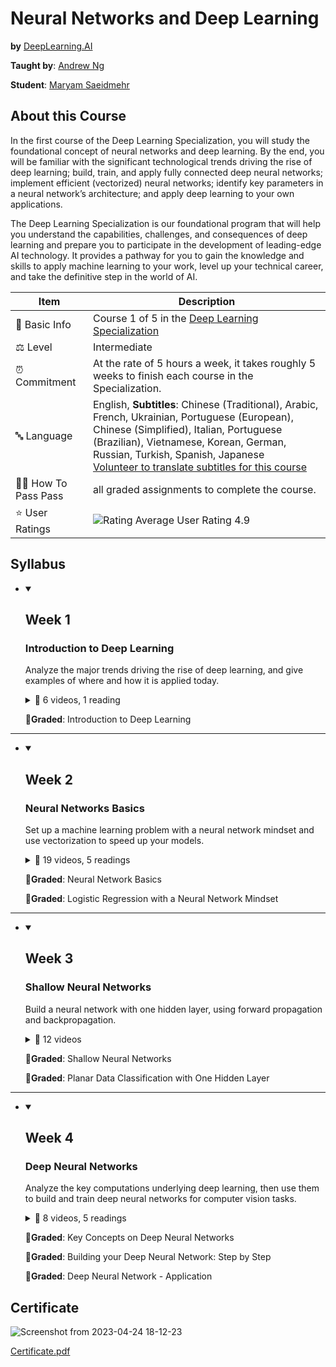 # Neural Networks and Deep Learning

**by** <a href="https://DeepLearning.AI/">DeepLearning.AI</a>

**Taught by**: <a href="https://www.coursera.org/instructor/andrewng">Andrew Ng</a>

**Student**: <a href="https://maryamsaeedmehr.github.io/">Maryam Saeidmehr</a>

## About this Course

In the first course of the Deep Learning Specialization, you will study the foundational concept of neural networks and deep learning. 
By the end, you will be familiar with the significant technological trends driving the rise of deep learning; build, train, and apply 
fully connected deep neural networks; implement efficient (vectorized) neural networks; identify key parameters in a neural network’s
architecture; and apply deep learning to your own applications.

The Deep Learning Specialization is our foundational program that will help you understand the capabilities, challenges, and consequences 
of deep learning and prepare you to participate in the development of leading-edge AI technology. It provides a pathway for you to gain 
the knowledge and skills to apply machine learning to your work, level up your technical career, and take the definitive step in the world of AI.

| Item | Description |
|---|---|
| 📓 Basic Info  |  Course 1 of 5 in the <a href="https://www.coursera.org/specializations/deep-learning">Deep Learning Specialization</a>  |
| ⚖️ Level  | Intermediate  |
| ⏰ Commitment  | At the rate of 5 hours a week, it takes roughly 5 weeks to finish each course in the Specialization.  |
| 🔤 Language  | English, **Subtitles**: Chinese (Traditional), Arabic, French, Ukrainian, Portuguese (European), Chinese (Simplified), Italian, Portuguese (Brazilian), Vietnamese, Korean, German, Russian, Turkish, Spanish, Japanese</br> <a href="https://www.coursera.org/learn/neural-networks-deep-learning/home/info#">Volunteer to translate subtitles for this course</a>  |
| 🧑‍🎓 How To Pass	Pass  |  all graded assignments to complete the course. |
| ⭐ User Ratings  | ![Rating](https://img.shields.io/redmine/plugin/stars/redmine_xlsx_format_issue_exporter?label=Rating&logo=Rating&style=plastic) Average User Rating 4.9 |

## Syllabus

- <details open><summary><h2>Week 1</h2></summary>

  ### Introduction to Deep Learning
    Analyze the major trends driving the rise of deep learning, and give examples of where and how it is applied today.

    <details>
      <summary>📂 6 videos, 1 reading</summary>

  - Video: Welcome
  - Video: What is a Neural Network?
  - Video: Supervised Learning with Neural Networks
  - Video: Why is Deep Learning taking off?
  - Video: About this Course
  - LTI Item: Intake Survey
  - LTI Item: [IMPORTANT] Have questions, issues or ideas? Join our Community!
  - Reading: Frequently Asked Questions
  - LTI Item: Lecture Notes W1
  - Video: Geoffrey Hinton Interview

    </details>

    🔬**Graded**: Introduction to Deep Learning

  </details>
---  
  - <details open><summary><h2>Week 2</h2></summary>

    ### Neural Networks Basics
      Set up a machine learning problem with a neural network mindset and use vectorization to speed up your models.

      <details>
        <summary>📂 19 videos, 5 readings</summary>

    - Video: Binary Classification
    - Video: Logistic Regression
    - Video: Logistic Regression Cost Function
    - Video: Gradient Descent
    - Video: Derivatives
    - Video: More Derivative Examples
    - Video: Computation Graph
    - Video: Derivatives with a Computation Graph
    - Video: Logistic Regression Gradient Descent
    - Video: Gradient Descent on m Examples
    - Reading: Derivation of DL/dz (Optional)
    - Video: Vectorization
    - Video: More Vectorization Examples
    - Video: Vectorizing Logistic Regression
    - Video: Vectorizing Logistic Regression's Gradient Output
    - Video: Broadcasting in Python
    - Video: A Note on Python/Numpy Vectors
    - Video: Quick tour of Jupyter/iPython Notebooks
    - Video: Explanation of Logistic Regression Cost Function (Optional)
    - LTI Item: Lecture Notes W2
    - Reading: Deep Learning Honor Code
    - Reading: Programming Assignment FAQ
    - Reading: How to Download your Notebook
    - Reading: How to Refresh your Workspace
    - Ungraded Programming Assignment: Python Basics with Numpy
    - Video: Pieter Abbeel Interview


      </details>

      🔬**Graded**: Neural Network Basics
  
      🔬**Graded**: Logistic Regression with a Neural Network Mindset
  
    </details>
---
  - <details open><summary><h2>Week 3</h2></summary>

    ### Shallow Neural Networks
      Build a neural network with one hidden layer, using forward propagation and backpropagation.

      <details>
        <summary>📂 12 videos</summary>

    - Video: Neural Networks Overview
    - Video: Neural Network Representation
    - Video: Computing a Neural Network's Output
    - Video: Vectorizing Across Multiple Examples
    - Video: Explanation for Vectorized Implementation
    - Video: Activation Functions
    - Video: Why do you need Non-Linear Activation Functions?
    - Video: Derivatives of Activation Functions
    - Video: Gradient Descent for Neural Networks
    - Video: Backpropagation Intuition (Optional)
    - Video: Random Initialization
    - LTI Item: Lecture Notes W3
    - Video: Ian Goodfellow Interview


      </details>

      🔬**Graded**: Shallow Neural Networks
  
      🔬**Graded**: Planar Data Classification with One Hidden Layer
  
    </details>
---
  - <details open><summary><h2>Week 4</h2></summary>

    ### Deep Neural Networks
      Analyze the key computations underlying deep learning, then use them to build and train deep neural networks for computer vision tasks.

      <details>
        <summary>📂 8 videos, 5 readings</summary>

    - Video: Deep L-layer Neural Network
    - Video: Forward Propagation in a Deep Network
    - Video: Getting your Matrix Dimensions Right
    - Video: Why Deep Representations?
    - Video: Building Blocks of Deep Neural Networks
    - Video: Forward and Backward Propagation
    - Reading: Optional Reading: Feedforward Neural Networks in Depth
    - Video: Parameters vs Hyperparameters
    - Reading: Clarification For: What does this have to do with the brain?
    - Video: What does this have to do with the brain?
    - LTI Item: Lecture Notes W4
    - Reading: Confusing Output from the AutoGrader
    - Reading: References
    - Reading: Acknowledgments

      </details>

      🔬**Graded**: Key Concepts on Deep Neural Networks
  
      🔬**Graded**: Building your Deep Neural Network: Step by Step
  
      🔬**Graded**: Deep Neural Network - Application
  
    </details>

## Certificate

  ![Screenshot from 2023-04-24 18-12-23](https://user-images.githubusercontent.com/60509979/234031148-d8699338-b369-4c24-83a8-45df6f157b27.png)
  
  [Certificate.pdf](https://github.com/BitterOcean/coursera-deep-learning-specialization/blob/main/Neural-Networks-and-Deep-Learning/Certificate.pdf)
